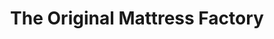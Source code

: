 ---
title: "The Original Mattress Factory"
url: /garner/the-original-mattress-factory/
shop: Betten
---